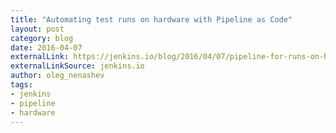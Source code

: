 ```yaml
---
title: "Automating test runs on hardware with Pipeline as Code"
layout: post
category: blog
date: 2016-04-07
externalLink: https://jenkins.io/blog/2016/04/07/pipeline-for-runs-on-hardware/
externalLinkSource: jenkins.io
author: oleg_nenashev
tags:
- jenkins
- pipeline
- hardware
---
```


